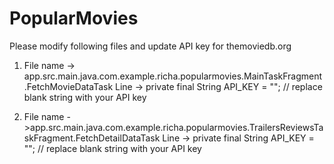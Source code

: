 # PopularMovies
Please modify following files and update API key for themoviedb.org

1) File name -> app.src.main.java.com.example.richa.popularmovies.MainTaskFragment.FetchMovieDataTask
Line ->
private final String API_KEY = "";  // replace blank string with your API key

2) File name ->app.src.main.java.com.example.richa.popularmovies.TrailersReviewsTaskFragment.FetchDetailDataTask
Line ->
private final String API_KEY = ""; // replace blank string with your API key

